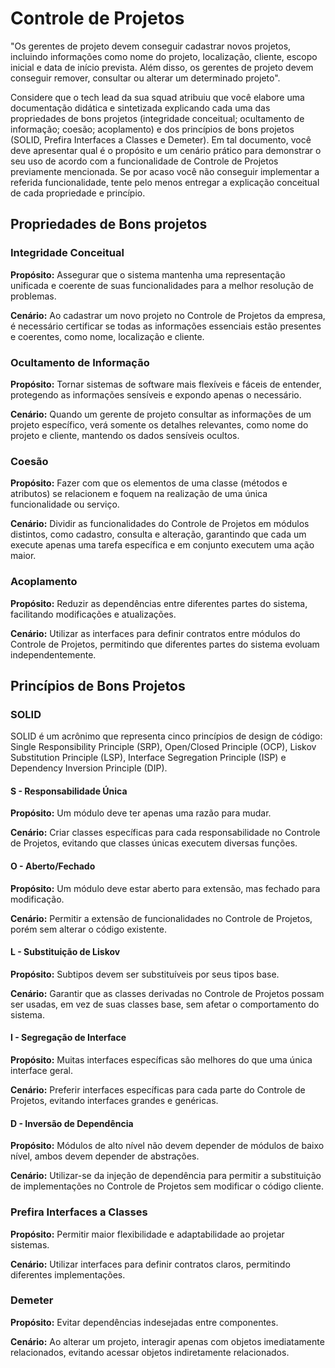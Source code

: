 # Controle de Projetos

"Os gerentes de projeto devem conseguir cadastrar novos projetos, incluindo informações como nome do projeto, localização, cliente, escopo inicial e data de início prevista. Além disso, os gerentes de projeto devem conseguir remover, consultar ou alterar um determinado projeto".

Considere que o tech lead da sua squad atribuiu que você elabore uma documentação didática e sintetizada explicando cada uma das propriedades de bons projetos (integridade conceitual; ocultamento de informação; coesão; acoplamento) e dos princípios de bons projetos (SOLID, Prefira Interfaces a Classes e Demeter). Em tal documento, você deve apresentar qual é o propósito e um cenário prático para demonstrar o seu uso de acordo com a funcionalidade de Controle de Projetos previamente mencionada. Se por acaso você não conseguir implementar a referida funcionalidade, tente pelo menos entregar a explicação conceitual de cada propriedade e princípio.

## Propriedades de Bons projetos

### Integridade Conceitual
**Propósito:** Assegurar que o sistema mantenha uma representação unificada e coerente de suas funcionalidades para a melhor resolução de problemas.

**Cenário:** Ao cadastrar um novo projeto no Controle de Projetos da empresa, é necessário certificar se todas as informações essenciais estão presentes e coerentes, como nome, localização e cliente.


### Ocultamento de Informação
**Propósito:** Tornar sistemas de software mais flexíveis e fáceis de entender, protegendo as informações sensíveis e expondo apenas o necessário.

**Cenário:** Quando um gerente de projeto consultar as informações de um projeto específico, verá somente os detalhes relevantes, como nome do projeto e cliente, mantendo os dados sensíveis ocultos.


### Coesão
**Propósito:** Fazer com que os elementos de uma classe (métodos e atributos) se relacionem e foquem na realização de uma única funcionalidade ou serviço.

**Cenário:** Dividir as funcionalidades do Controle de Projetos em módulos distintos, como cadastro, consulta e alteração, garantindo que cada um execute apenas uma tarefa específica e em conjunto executem uma ação maior.


### Acoplamento
**Propósito:** Reduzir as dependências entre diferentes partes do sistema, facilitando modificações e atualizações.

**Cenário:** Utilizar as interfaces para definir contratos entre módulos do Controle de Projetos, permitindo que diferentes partes do sistema evoluam independentemente.


## Princípios de Bons Projetos

### SOLID
SOLID é um acrônimo que representa cinco princípios de design de código: Single Responsibility Principle (SRP), Open/Closed Principle (OCP), Liskov Substitution Principle (LSP), Interface Segregation Principle (ISP) e Dependency Inversion Principle (DIP).

#### S - Responsabilidade Única
**Propósito:** Um módulo deve ter apenas uma razão para mudar.

**Cenário:** Criar classes específicas para cada responsabilidade no Controle de Projetos, evitando que classes únicas executem diversas funções.

#### O - Aberto/Fechado
**Propósito:** Um módulo deve estar aberto para extensão, mas fechado para modificação.

**Cenário:** Permitir a extensão de funcionalidades no Controle de Projetos, porém sem alterar o código existente.


#### L - Substituição de Liskov
**Propósito:** Subtipos devem ser substituíveis por seus tipos base.

**Cenário:** Garantir que as classes derivadas no Controle de Projetos possam ser usadas, em vez de suas classes base, sem afetar o comportamento do sistema.


#### I - Segregação de Interface
**Propósito:** Muitas interfaces específicas são melhores do que uma única interface geral.

**Cenário:** Preferir interfaces específicas para cada parte do Controle de Projetos, evitando interfaces grandes e genéricas.


#### D - Inversão de Dependência
**Propósito:** Módulos de alto nível não devem depender de módulos de baixo nível, ambos devem depender de abstrações.

**Cenário:** Utilizar-se da injeção de dependência para permitir a substituição de implementações no Controle de Projetos sem modificar o código cliente.


### Prefira Interfaces a Classes
**Propósito:** Permitir maior flexibilidade e adaptabilidade ao projetar sistemas.

**Cenário:** Utilizar interfaces para definir contratos claros, permitindo diferentes implementações.


### Demeter
**Propósito:** Evitar dependências indesejadas entre componentes.

**Cenário:** Ao alterar um projeto, interagir apenas com objetos imediatamente relacionados, evitando acessar objetos indiretamente relacionados.
